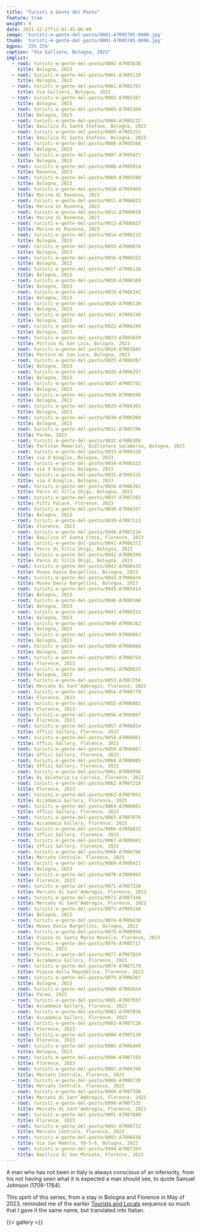 ```yaml
---
title: "Turisti e Gente del Posto"
feature: true
weight: 9
date: 2021-12-27T12:01:45-06:00
image: 'turisti-e-gente-del-posto/0001-A7R05785-0900.jpg'
thumb: 'turisti-e-gente-del-posto/0001-A7R05785-0096.jpg'
bgpos: '25% 25%'
caption: "Via Galliera, Bologna, 2023"
imglist:
  - root: turisti-e-gente-del-posto/0002-A7R05038
    title: Bologna, 2023
  - root: turisti-e-gente-del-posto/0001-A7R05118
    title: Bologna, 2023
  - root: turisti-e-gente-del-posto/0001-A7R05785
    title: Via Galliera, Bologna, 2023
  - root: turisti-e-gente-del-posto/0002-A7R05387
    title: Bologna, 2023
  - root: turisti-e-gente-del-posto/0003-A7R05364
    title: Bologna, 2023
  - root: turisti-e-gente-del-posto/0004-A7R05232
    title: Basilica di Santo Stefano, Bologna, 2023
  - root: turisti-e-gente-del-posto/0005-A7R05251
    title: Basilica di Santo Stefano, Bologna, 2023
  - root: turisti-e-gente-del-posto/0006-A7R05568
    title: Bologna, 2023
  - root: turisti-e-gente-del-posto/0007-A7R05477
    title: Bologna, 2023
  - root: turisti-e-gente-del-posto/0008-A7R05914
    title: Ravenna, 2023
  - root: turisti-e-gente-del-posto/0009-A7R05590
    title: Bologna, 2023
  - root: turisti-e-gente-del-posto/0010-A7R05969
    title: Marina di Ravenna, 2023
  - root: turisti-e-gente-del-posto/0011-A7R06023
    title: Marina di Ravenna, 2023
  - root: turisti-e-gente-del-posto/0012-A7R06018
    title: Marina di Ravenna, 2023
  - root: turisti-e-gente-del-posto/0013-A7R06027
    title: Marina di Ravenna, 2023
  - root: turisti-e-gente-del-posto/0014-A7R06232
    title: Bologna, 2023
  - root: turisti-e-gente-del-posto/0015-A7R06076
    title: Bologna, 2023
  - root: turisti-e-gente-del-posto/0016-A7R06552
    title: Bologna, 2023
  - root: turisti-e-gente-del-posto/0017-A7R06128
    title: Bologna, 2023
  - root: turisti-e-gente-del-posto/0018-A7R06169
    title: Bologna, 2023
  - root: turisti-e-gente-del-posto/0019-A7R06242
    title: Bologna, 2023
  - root: turisti-e-gente-del-posto/0020-A7R06139
    title: Bologna, 2023
  - root: turisti-e-gente-del-posto/0021-A7R06248
    title: Bologna, 2023
  - root: turisti-e-gente-del-posto/0022-A7R06249
    title: Bologna, 2023
  - root: turisti-e-gente-del-posto/0023-A7R05839
    title: Portico di San Luca, Bologna, 2023
  - root: turisti-e-gente-del-posto/0024-A7R05845
    title: Portico di San Luca, Bologna, 2023
  - root: turisti-e-gente-del-posto/0025-A7R06267
    title: Bologna, 2023
  - root: turisti-e-gente-del-posto/0026-A7R06297
    title: Bologna, 2023
  - root: turisti-e-gente-del-posto/0027-A7R05792
    title: Bologna, 2023
  - root: turisti-e-gente-del-posto/0028-A7R06588
    title: Bologna, 2023
  - root: turisti-e-gente-del-posto/0029-A7R06301
    title: Bologna, 2023
  - root: turisti-e-gente-del-posto/0030-A7R06300
    title: Bologna, 2023
  - root: turisti-e-gente-del-posto/0031-A7R05706
    title: Parma, 2023
  - root: turisti-e-gente-del-posto/0032-A7R06308
    title: Partisan Memorial, Biblioteca Salaborsa, Bologna, 2023
  - root: turisti-e-gente-del-posto/0033-A7R06326
    title: via d'Azeglio, Bologna, 2023
  - root: turisti-e-gente-del-posto/0034-A7R06333
    title: via d'Azeglio, Bologna, 2023
  - root: turisti-e-gente-del-posto/0035-A7R06335
    title: via d'Azeglio, Bologna, 2023
  - root: turisti-e-gente-del-posto/0036-A7R06392
    title: Parco di Villa Ghigi, Bologna, 2023
  - root: turisti-e-gente-del-posto/0037-A7R07282
    title: Pitti Palace, Florence, 2023
  - root: turisti-e-gente-del-posto/0038-A7R06287
    title: Bologna, 2023
  - root: turisti-e-gente-del-posto/0039-A7R07113
    title: Florence, 2023
  - root: turisti-e-gente-del-posto/0040-A7R07234
    title: Basilica of Santa Croce, Florence, 2023
  - root: turisti-e-gente-del-posto/0041-A7R06372
    title: Parco di Villa Ghigi, Bologna, 2023
  - root: turisti-e-gente-del-posto/0042-A7R06399
    title: Parco di Villa Ghigi, Bologna, 2023
  - root: turisti-e-gente-del-posto/0043-A7R06435
    title: Museo Davia Bargellini, Bologna, 2023
  - root: turisti-e-gente-del-posto/0044-A7R06434
    title: Museo Davia Bargellini, Bologna, 2023
  - root: turisti-e-gente-del-posto/0045-A7R05414
    title: Bologna, 2023
  - root: turisti-e-gente-del-posto/0046-A7R06508
    title: Bologna, 2023
  - root: turisti-e-gente-del-posto/0047-A7R06315
    title: Bologna, 2023
  - root: turisti-e-gente-del-posto/0048-A7R06262
    title: Bologna, 2023
  - root: turisti-e-gente-del-posto/0049-A7R06663
    title: Bologna, 2023
  - root: turisti-e-gente-del-posto/0050-A7R06666
    title: Bologna, 2023
  - root: turisti-e-gente-del-posto/0051-A7R06754
    title: Florence, 2023
  - root: turisti-e-gente-del-posto/0052-A7R06632
    title: Bologna, 2023
  - root: turisti-e-gente-del-posto/0053-A7R07356
    title: Mercato di Sant’Ambrogio, Florence, 2023
  - root: turisti-e-gente-del-posto/0054-A7R06779
    title: Florence, 2023
  - root: turisti-e-gente-del-posto/0055-A7R06801
    title: Florence, 2023
  - root: turisti-e-gente-del-posto/0056-A7R06807
    title: Florence, 2023
  - root: turisti-e-gente-del-posto/0057-A7R06854
    title: Uffizi Gallery, Florence, 2023
  - root: turisti-e-gente-del-posto/0058-A7R06861
    title: Uffizi Gallery, Florence, 2023
  - root: turisti-e-gente-del-posto/0059-A7R06867
    title: Uffizi Gallery, Florence, 2023
  - root: turisti-e-gente-del-posto/0060-A7R06885
    title: Uffizi Gallery, Florence, 2023
  - root: turisti-e-gente-del-posto/0061-A7R06996
    title: By Gelateria La Carraia, Florence, 2023
  - root: turisti-e-gente-del-posto/0062-A7R07210
    title: Florence, 2023
  - root: turisti-e-gente-del-posto/0063-A7R07051
    title: Accademia Gallery, Florence, 2023
  - root: turisti-e-gente-del-posto/0064-A7R06881
    title: Uffizi Gallery, Florence, 2023
  - root: turisti-e-gente-del-posto/0065-A7R07076
    title: Accademia Gallery, Florence, 2023
  - root: turisti-e-gente-del-posto/0066-A7R06832
    title: Uffizi Gallery, Florence, 2023
  - root: turisti-e-gente-del-posto/0067-A7R06841
    title: Uffizi Gallery, Florence, 2023
  - root: turisti-e-gente-del-posto/0068-A7R06706
    title: Mercato Centrale, Florence, 2023
  - root: turisti-e-gente-del-posto/0069-A7R06421
    title: Bologna, 2023
  - root: turisti-e-gente-del-posto/0070-A7R06993
    title: Florence, 2023
  - root: turisti-e-gente-del-posto/0071-A7R07338
    title: Mercato di Sant’Ambrogio, Florence, 2023
  - root: turisti-e-gente-del-posto/0072-A7R07348
    title: Mercato di Sant’Ambrogio, Florence, 2023
  - root: turisti-e-gente-del-posto/0073-A7R06240
    title: Bologna, 2023
  - root: turisti-e-gente-del-posto/0074-A7R06438
    title: Museo Davia Bargellini, Bologna, 2023
  - root: turisti-e-gente-del-posto/0075-A7R06999
    title: Piazza di Santa Maria Novella, Florence, 2023
  - root: turisti-e-gente-del-posto/0076-A7R05717
    title: Parma, 2023
  - root: turisti-e-gente-del-posto/0077-A7R07029
    title: Accademia Gallery, Florence, 2023
  - root: turisti-e-gente-del-posto/0078-A7R07179
    title: Piazza della Repubblica, Florence, 2023
  - root: turisti-e-gente-del-posto/0079-A7R06307
    title: Bologna, 2023
  - root: turisti-e-gente-del-posto/0080-A7R05654
    title: Parma, 2023
  - root: turisti-e-gente-del-posto/0081-A7R07037
    title: Accademia Gallery, Florence, 2023
  - root: turisti-e-gente-del-posto/0082-A7R07026
    title: Accademia Gallery, Florence, 2023
  - root: turisti-e-gente-del-posto/0083-A7R07128
    title: Florence, 2023
  - root: turisti-e-gente-del-posto/0084-A7R07130
    title: Florence, 2023
  - root: turisti-e-gente-del-posto/0085-A7R06460
    title: Bologna, 2023
  - root: turisti-e-gente-del-posto/0086-A7R07193
    title: Florence, 2023
  - root: turisti-e-gente-del-posto/0087-A7R06708
    title: Mercato Centrale, Florence, 2023
  - root: turisti-e-gente-del-posto/0088-A7R06720
    title: Mercato Centrale, Florence, 2023
  - root: turisti-e-gente-del-posto/0089-A7R07358
    title: Mercato di Sant’Ambrogio, Florence, 2023
  - root: turisti-e-gente-del-posto/0090-A7R07335
    title: Mercato di Sant’Ambrogio, Florence, 2023
  - root: turisti-e-gente-del-posto/0091-A7R07080
    title: Florence, 2023
  - root: turisti-e-gente-del-posto/0092-A7R06732
    title: Mercato Centrale, Florence, 2023
  - root: turisti-e-gente-del-posto/0093-A7R06410
    title: Via San Mamolo, 99-5-6, Bologna, 2023
  - root: turisti-e-gente-del-posto/0094-A7R07304
    title: Basilica di San Miniato, Florence, 2023
---
```


A man who has not been in Italy is always conscious of an inferiority, from his not having seen what it is expected a 
man should see, to quote Samuel Johnson (1709-1784).

This spirit of this series, from a stay in Bologna and Florence in May of 2023, reminded me of the earlier 
[Tourists and Locals](/post/tourists-and-locals/) sequence so much that I gave it the same name, but 
translated into Italian.

{{< gallery >}}

